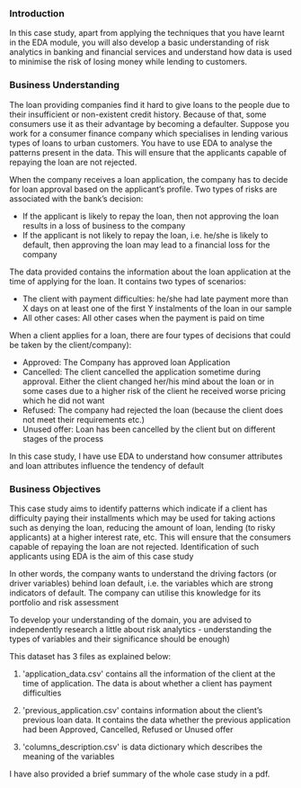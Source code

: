 ### Introduction

In this case study, apart from applying the techniques that you have learnt in the EDA module, you will also develop a basic understanding of risk analytics in banking and financial services and understand how data is used to minimise the risk of losing money while lending to customers.

### Business Understanding

The loan providing companies find it hard to give loans to the people due to their insufficient or non-existent credit history. Because of that, some consumers use it as their advantage by becoming a defaulter. Suppose you work for a consumer finance company which specialises in lending various types of loans to urban customers. You have to use EDA to analyse the patterns present in the data. This will ensure that the applicants capable of repaying the loan are not rejected.

When the company receives a loan application, the company has to decide for loan approval based on the applicant’s profile. Two types of risks are associated with the bank’s decision:

- If the applicant is likely to repay the loan, then not approving the loan results in a loss of business to the company
- If the applicant is not likely to repay the loan, i.e. he/she is likely to default, then approving the loan may lead to a financial loss for the company

The data provided contains the information about the loan application at the time of applying for the loan. It contains two types of scenarios:

- The client with payment difficulties: he/she had late payment more than X days on at least one of the first Y instalments of the loan in our sample
- All other cases: All other cases when the payment is paid on time

When a client applies for a loan, there are four types of decisions that could be taken by the client/company):

- Approved: The Company has approved loan Application
- Cancelled: The client cancelled the application sometime during approval. Either the client changed her/his mind about the loan or in some cases due to a higher risk of the       client he received worse pricing which he did not want
- Refused: The company had rejected the loan (because the client does not meet their requirements etc.)
- Unused offer:  Loan has been cancelled by the client but on different stages of the process

In this case study, I have use EDA to understand how consumer attributes and loan attributes influence the tendency of default

### Business Objectives

This case study aims to identify patterns which indicate if a client has difficulty paying their installments which may be used for taking actions such as denying the loan, reducing the amount of loan, lending (to risky applicants) at a higher interest rate, etc. This will ensure that the consumers capable of repaying the loan are not rejected. Identification of such applicants using EDA is the aim of this case study

In other words, the company wants to understand the driving factors (or driver variables) behind loan default, i.e. the variables which are strong indicators of default.  The company can utilise this knowledge for its portfolio and risk assessment

To develop your understanding of the domain, you are advised to independently research a little about risk analytics - understanding the types of variables and their significance should be enough)

This dataset has 3 files as explained below: 

1. 'application_data.csv'  contains all the information of the client at the time of application.
    The data is about whether a client has payment difficulties

2. 'previous_application.csv' contains information about the client’s previous loan data. It contains the data whether the previous application had been Approved, Cancelled,         Refused or Unused offer

3. 'columns_description.csv' is data dictionary which describes the meaning of the variables


I have also provided a brief summary of the whole case study in a pdf.

